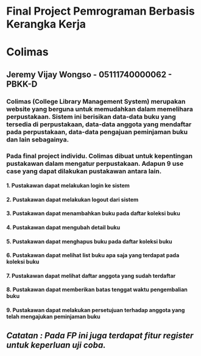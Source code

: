# Final Project Pemrograman Berbasis Kerangka Kerja
# Colimas

## Jeremy Vijay Wongso - 05111740000062 - PBKK-D

### Colimas (College Library Management System) merupakan website yang berguna untuk memudahkan dalam memelihara perpustakaan. Sistem ini berisikan data-data buku yang tersedia di perpustakaan, data-data anggota yang mendaftar pada perpustakaan, data-data pengajuan peminjaman buku dan lain sebagainya.

### Pada final project individu. Colimas dibuat untuk kepentingan pustakawan dalam mengatur perpustakaan. Adapun 9 use case yang dapat dilakukan pustakawan antara lain.
#### 1. Pustakawan dapat melakukan login ke sistem
#### 2. Pustakawan dapat melakukan logout dari sistem
#### 3. Pustakawan dapat menambahkan buku pada daftar koleksi buku
#### 4. Pustakawan dapat mengubah detail buku
#### 5. Pustakawan dapat menghapus buku pada daftar koleksi buku
#### 6. Pustakawan dapat melihat list buku apa saja yang terdapat pada koleksi buku
#### 7. Pustakawan dapat melihat daftar anggota yang sudah terdaftar
#### 8. Pustakawan dapat memberikan batas tenggat waktu pengembalian buku
#### 9. Pustakawan dapat melakukan persetujuan terhadap anggota yang telah mengajukan peminjaman buku

## _Catatan : Pada FP ini juga terdapat fitur register untuk keperluan uji coba._

